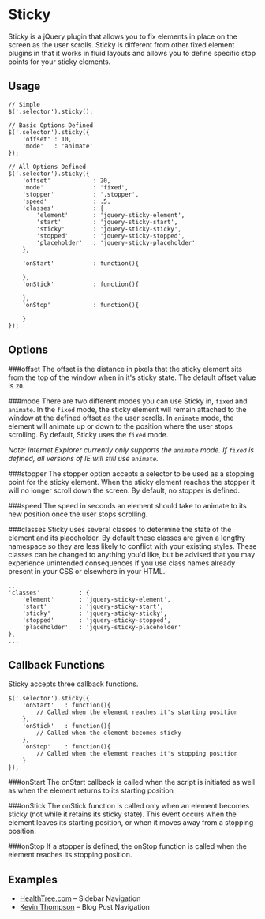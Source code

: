 Sticky
====================
Sticky is a jQuery plugin that allows you to fix elements in place on the screen as the user scrolls. Sticky is different from other fixed element plugins in that it works in fluid layouts and allows you to define specific stop points for your sticky elements.

Usage
--------------------
	// Simple
	$('.selector').sticky();
	
	// Basic Options Defined
	$('.selector').sticky({
		'offset' : 10,
		'mode'   : 'animate'
	});
	
	// All Options Defined
	$('.selector').sticky({
		'offset'			: 20,
		'mode'				: 'fixed',
		'stopper'			: '.stopper',
		'speed'				: .5,
		'classes'			: {
			'element'		: 'jquery-sticky-element',
			'start'			: 'jquery-sticky-start',
			'sticky'		: 'jquery-sticky-sticky',
			'stopped'		: 'jquery-sticky-stopped',
			'placeholder'	: 'jquery-sticky-placeholder'
		},
		
		'onStart'			: function(){
			
		},
		'onStick'			: function(){
			
		},
		'onStop'			: function(){
			
		}
	});

Options
--------------------
###offset
The offset is the distance in pixels that the sticky element sits from the top of the window when in it's 
sticky state. The default offset value is `20`.

###mode
There are two different modes you can use Sticky in, `fixed` and `animate`. In the `fixed` mode, the sticky 
element will remain attached to the window at the defined offset as the user scrolls. In `animate` mode, 
the element will animate up or down to the position where the user stops scrolling. By default, Sticky uses 
the `fixed` mode.

*Note: Internet Explorer currently only supports the `animate` mode. If `fixed` is defined, all versions of IE will still use `animate`.*

###stopper
The stopper option accepts a selector to be used as a stopping point for the sticky element. When the sticky 
element reaches the stopper it will no longer scroll down the screen. By default, no stopper is defined.

###speed
The speed in seconds an element should take to animate to its new position once the user stops scrolling.

###classes
Sticky uses several classes to determine the state of the element and its placeholder. By default these classes
are given a lengthy namespace so they are less likely to conflict with your existing styles. These classes can
be changed to anything you'd like, but be advised that you may experience unintended consequences if you use
class names already present in your CSS or elsewhere in your HTML.

	...
	'classes'			: {
		'element'		: 'jquery-sticky-element',
		'start'			: 'jquery-sticky-start',
		'sticky'		: 'jquery-sticky-sticky',
		'stopped'		: 'jquery-sticky-stopped',
		'placeholder'	: 'jquery-sticky-placeholder'
	},
	...

Callback Functions
--------------------
Sticky accepts three callback functions.

	$('.selector').sticky({
		'onStart'	: function(){
			// Called when the element reaches it's starting position
		},
		'onStick'	: function(){
			// Called when the element becomes sticky
		},
		'onStop'	: function(){
			// Called when the element reaches it's stopping position
		}
	});
	
###onStart
The onStart callback is called when the script is initiated as well as when the element returns to its starting position
	
###onStick
The onStick function is called only when an element becomes sticky (not while it retains its sticky state). This event occurs when the element leaves its starting position, or when it moves away from a stopping position.
	
###onStop
If a stopper is defined, the onStop function is called when the element reaches its stopping position.

Examples
--------------------
* [HealthTree.com](http://www.healthtree.com/news/) – Sidebar Navigation
* [Kevin Thompson](http://kevinthompson.info/) – Blog Post Navigation

